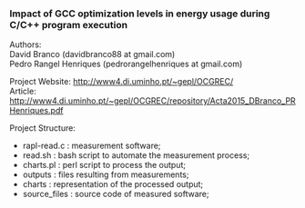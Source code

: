 ### Impact of GCC optimization levels in energy usage during C/C++ program execution 
Authors: <br>
David Branco (davidbranco88 at gmail.com) <br>
Pedro Rangel Henriques (pedrorangelhenriques at gmail.com) <br>

Project Website: http://www4.di.uminho.pt/~gepl/OCGREC/ <br>
Article:  http://www4.di.uminho.pt/~gepl/OCGREC/repository/Acta2015_DBranco_PRHenriques.pdf

Project Structure:
- rapl-read.c  : measurement software;
- read.sh      : bash script to automate the measurement process;
- charts.pl    : perl script to process the output;
- outputs      : files resulting from measurements;
- charts       : representation of the processed output;
- source_files : source code of measured software; 

